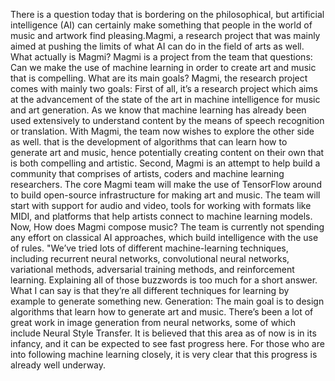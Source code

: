 There is a question today that is bordering on the philosophical, but artificial intelligence (AI) can certainly make something that people in the world of music and artwork find pleasing.Magmi, a research project that was mainly aimed at pushing the limits of what AI can do in the field of arts as well.
What actually is Magmi? 
Magmi is a project from the  team that questions: Can we make the use of machine learning in order to create art and music that is compelling.
What are its main goals?
Magmi, the research project comes with mainly two goals:
First of all, it’s a research project which aims at the advancement of the state of the art in machine intelligence for music and art generation. As we know that machine learning has already been used extensively to understand content by the means of speech recognition or translation. With Magmi, the team now wishes to explore the other side as well. that is the development of algorithms that can learn how to generate art and music, hence potentially creating content on their own that is both compelling and artistic. 
Second, Magmi is an attempt to help build a community that comprises of artists, coders and machine learning researchers. The core Magmi team will make the use of TensorFlow around to build open-source infrastructure for making art and music. The team will start with support for audio and video, tools for working with formats like MIDI, and platforms that help artists connect to machine learning models.
Now, How does Magmi compose music?
 The team is currently not spending any effort on classical AI approaches, which build intelligence with the use of rules. "We’ve tried lots of different machine-learning techniques, including recurrent neural networks, convolutional neural networks, variational methods, adversarial training methods, and reinforcement learning. Explaining all of those buzzwords is too much for a short answer. What I can say is that they’re all different techniques for learning by example to generate something new. 
Generation:
The main goal  is to design algorithms that learn how to generate art and music. There’s been a lot of great work in image generation from neural networks, some of which include Neural Style Transfer. It is believed that this area as of now is in its infancy, and it can be expected to see fast progress here. For those who are into following machine learning closely, it is very clear that this progress is already well underway.
